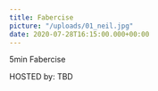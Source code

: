 ```yaml
---
title: Fabercise
picture: "/uploads/01_neil.jpg"
date: 2020-07-28T16:15:00.000+00:00
---
```


5min Fabercise

HOSTED by: TBD
